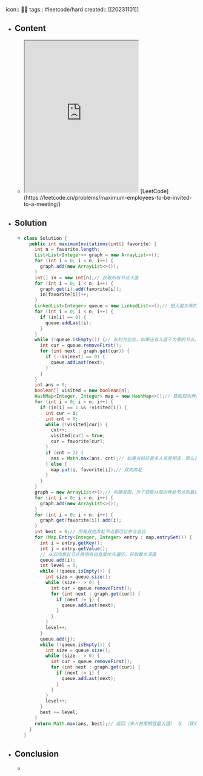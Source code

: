 icon:: 👨‍💻
tags:: #leetcode/hard
created:: [[20231101]]
- ## Content
  - <iframe src="https://leetcode.cn/problems/maximum-employees-to-be-invited-to-a-meeting" style="height: 400px"></iframe>
    [LeetCode](https://leetcode.cn/problems/maximum-employees-to-be-invited-to-a-meeting/)
- ## Solution
  - ```java
    class Solution {
      public int maximumInvitations(int[] favorite) {
        int n = favorite.length;
        List<List<Integer>> graph = new ArrayList<>();
        for (int i = 0; i < n; i++) {
          graph.add(new ArrayList<>());
        }
        int[] in = new int[n];// 获取所有节点入度
        for (int i = 0; i < n; i++) {
          graph.get(i).add(favorite[i]);
          in[favorite[i]]++;
        }
        LinkedList<Integer> queue = new LinkedList<>();// 把入度为零的节点加入队列
        for (int i = 0; i < n; i++) {
          if (in[i] == 0) {
            queue.addLast(i);
          }
        }
        while (!queue.isEmpty()) {// 队列为空后，如果还有入度不为零的节点，他们将成环
          int cur = queue.removeFirst();
          for (int next : graph.get(cur)) {
            if (--in[next] == 0) {
              queue.addLast(next);
            }
          }
        }
        int ans = 0;
        boolean[] visited = new boolean[n];
        HashMap<Integer, Integer> map = new HashMap<>();// 获取双向奔赴的两个节点
        for (int i = 0; i < n; i++) {
          if (in[i] == 1 && !visited[i]) {
            int cur = i;
            int cnt = 0;
            while (!visited[cur]) {
              cnt++;
              visited[cur] = true;
              cur = favorite[cur];
            }
            if (cnt > 2) {
              ans = Math.max(ans, cnt);// 如果当前环是多人首尾相连，那么答案可能在其中，取最大
            } else {
              map.put(i, favorite[i]);// 双向奔赴
            }
          }
        }
        graph = new ArrayList<>();// 构建反图，为了获取从双向奔赴节点到最远端节点的距离
        for (int i = 0; i < n; i++) {
          graph.add(new ArrayList<>());
        }
        for (int i = 0; i < n; i++) {
          graph.get(favorite[i]).add(i);
        }
        int best = 0;// 所有双向奔赴节点都可以参与会议
        for (Map.Entry<Integer, Integer> entry : map.entrySet()) {
          int i = entry.getKey();
          int j = entry.getValue();
          // 从双向奔赴节点两侧各自宽度优先遍历，获取最大深度
          queue.add(i);
          int level = 0;
          while (!queue.isEmpty()) {
            int size = queue.size();
            while (size-- > 0) {
              int cur = queue.removeFirst();
              for (int next : graph.get(cur)) {
                if (next != j) {
                  queue.addLast(next);
                }
              }
            }
            level++;
          }
          queue.add(j);
          while (!queue.isEmpty()) {
            int size = queue.size();
            while (size-- > 0) {
              int cur = queue.removeFirst();
              for (int next : graph.get(cur)) {
                if (next != i) {
                  queue.addLast(next);
                }
              }
            }
            level++;
          }
          best += level;
        }
        return Math.max(ans, best);// 返回（多人首尾相连最大值） 与 （双向奔赴节点集群累加和）的最大值
      }
    }
    ```
- ## Conclusion
  -